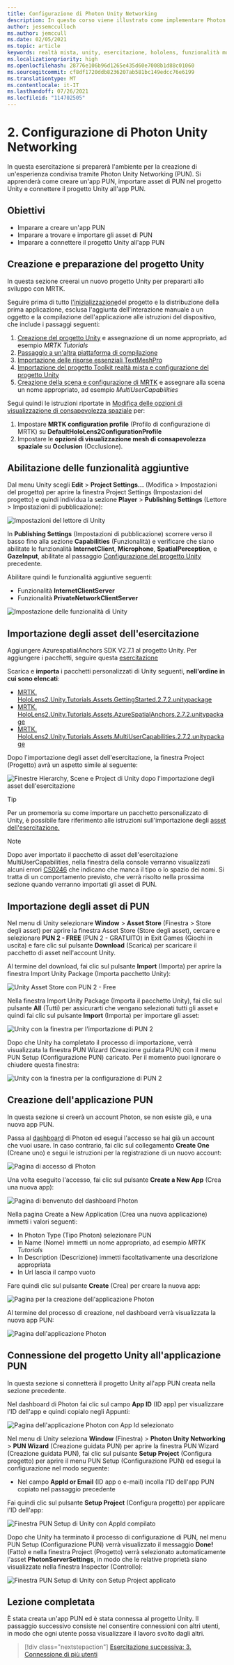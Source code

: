 ```yaml
---
title: Configurazione di Photon Unity Networking
description: In questo corso viene illustrato come implementare Photon Unity Network in un'applicazione di realtà mista per HoloLens 2.
author: jessemcculloch
ms.author: jemccull
ms.date: 02/05/2021
ms.topic: article
keywords: realtà mista, unity, esercitazione, hololens, funzionalità multiutente, Photon, MRTK, mixed reality toolkit, UWP, ancoraggi nello spazio di Azure, PUN
ms.localizationpriority: high
ms.openlocfilehash: 28776e106b96d1265e435d60e7008b1d88c01060
ms.sourcegitcommit: cf8df1720ddb8236207ab581bc149edcc76e6199
ms.translationtype: MT
ms.contentlocale: it-IT
ms.lasthandoff: 07/26/2021
ms.locfileid: "114702505"
---
```

# <a name="2-setting-up-photon-unity-networking"></a>2. Configurazione di Photon Unity Networking

In questa esercitazione si preparerà l'ambiente per la creazione di un'esperienza condivisa tramite Photon Unity Networking (PUN). Si apprenderà come creare un'app PUN, importare asset di PUN nel progetto Unity e connettere il progetto Unity all'app PUN.

## <a name="objectives"></a>Obiettivi

* Imparare a creare un'app PUN
* Imparare a trovare e importare gli asset di PUN
* Imparare a connettere il progetto Unity all'app PUN

## <a name="creating-and-preparing-the-unity-project"></a>Creazione e preparazione del progetto Unity

In questa sezione creerai un nuovo progetto Unity per prepararti allo sviluppo con MRTK.

Seguire prima di tutto [l'inizializzazione](mr-learning-base-02.md)del progetto e [](mr-learning-base-02.md#adding-hand-interaction-to-an-object) la distribuzione della [](mr-learning-base-02.md#building-your-application-to-your-hololens-2) prima applicazione, esclusa l'aggiunta dell'interazione manuale a un oggetto e la compilazione dell'applicazione alle istruzioni del dispositivo, che include i passaggi seguenti:

1. [Creazione del progetto Unity](mr-learning-base-02.md#creating-the-unity-project) e assegnazione di un nome appropriato, ad esempio *MRTK Tutorials*
2. [Passaggio a un'altra piattaforma di compilazione](mr-learning-base-02.md#switching-the-build-platform)
3. [Importazione delle risorse essenziali TextMeshPro](mr-learning-base-04.md#importing-the-textmeshpro-essential-resources)
4. [Importazione del progetto Toolkit realtà mista e configurazione del progetto Unity](mr-learning-base-02.md#importing-the-mixed-reality-toolkit-and-configuring-the-unity-project)
5. [Creazione della scena e configurazione di MRTK](mr-learning-base-02.md#creating-the-scene-and-configuring-mrtk) e assegnare alla scena un nome appropriato, ad esempio *MultiUserCapabilities*

Segui quindi le istruzioni riportate in [Modifica delle opzioni di visualizzazione di consapevolezza spaziale](mr-learning-base-03.md#changing-the-spatial-awareness-display-option) per:

1. Impostare **MRTK configuration profile** (Profilo di configurazione di MRTK) su **DefaultHoloLens2ConfigurationProfile**
1. Impostare le **opzioni di visualizzazione mesh di consapevolezza spaziale** su **Occlusion** (Occlusione).

## <a name="enabling-additional-capabilities"></a>Abilitazione delle funzionalità aggiuntive

Dal menu Unity scegli **Edit** > **Project Settings...** (Modifica > Impostazioni del progetto) per aprire la finestra Project Settings (Impostazioni del progetto) e quindi individua la sezione **Player** >  **Publishing Settings** (Lettore > Impostazioni di pubblicazione):

![Impostazioni del lettore di Unity](images/mr-learning-sharing/sharing-02-section2-step1-1.png)

In **Publishing Settings** (Impostazioni di pubblicazione) scorrere verso il basso fino alla sezione **Capabilities** (Funzionalità) e verificare che siano abilitate le funzionalità **InternetClient**, **Microphone**, **SpatialPerception**, e **GazeInput**, abilitate al passaggio [Configurazione del progetto Unity](mr-learning-base-02.md#configuring-the-unity-project) precedente.

Abilitare quindi le funzionalità aggiuntive seguenti:

* Funzionalità **InternetClientServer**
* Funzionalità **PrivateNetworkClientServer**

![Impostazione delle funzionalità di Unity](images/mr-learning-sharing/sharing-02-section2-step1-2.png)

## <a name="importing-the-tutorial-assets"></a>Importazione degli asset dell'esercitazione

Aggiungere AzurespatialAnchors SDK V2.7.1 al progetto Unity. Per aggiungere i pacchetti, seguire questa [esercitazione](/azure/spatial-anchors/how-tos/setup-unity-project?tabs=UPMPackage)


Scarica e **importa** i pacchetti personalizzati di Unity seguenti, **nell'ordine in cui sono elencati**:
 
* [MRTK. HoloLens2.Unity.Tutorials.Assets.GettingStarted.2.7.2.unitypackage](https://github.com/microsoft/MixedRealityLearning/releases/download/getting-started-v2.7.2/MRTK.HoloLens2.Unity.Tutorials.Assets.GettingStarted.2.7.2.unitypackage)
* [MRTK. HoloLens2.Unity.Tutorials.Assets.AzureSpatialAnchors.2.7.2.unitypackage](https://github.com/microsoft/MixedRealityLearning/releases/download/azure-spatial-anchors-v2.7.2/MRTK.HoloLens2.Unity.Tutorials.Assets.AzureSpatialAnchors.2.7.2.unitypackage)
* [MRTK. HoloLens2.Unity.Tutorials.Assets.MultiUserCapabilities.2.7.2.unitypackage](https://github.com/microsoft/MixedRealityLearning/releases/download/multi-user-capabilities-v2.7.2/MRTK.HoloLens2.Unity.Tutorials.Assets.MultiUserCapabilities.2.7.2.unitypackage)

Dopo l'importazione degli asset dell'esercitazione, la finestra Project (Progetto) avrà un aspetto simile al seguente:

![Finestre Hierarchy, Scene e Project di Unity dopo l'importazione degli asset dell'esercitazione](images/mr-learning-sharing/sharing-02-section4-step1-1.png)

> [!TIP]
> Per un promemoria su come importare un pacchetto personalizzato di Unity, è possibile fare riferimento alle istruzioni sull'importazione degli [asset dell'esercitazione.](mr-learning-base-04.md#importing-the-tutorial-assets)

> [!NOTE]
> Dopo aver importato il pacchetto di asset dell'esercitazione MultiUserCapabilities, nella finestra della console verranno visualizzati alcuni errori [CS0246](/dotnet/csharp/language-reference/compiler-messages/cs0246) che indicano che manca il tipo o lo spazio dei nomi. Si tratta di un comportamento previsto, che verrà risolto nella prossima sezione quando verranno importati gli asset di PUN.

## <a name="importing-the-pun-assets"></a>Importazione degli asset di PUN

Nel menu di Unity selezionare **Window** > **Asset Store** (Finestra > Store degli asset) per aprire la finestra Asset Store (Store degli asset), cercare e selezionare **PUN 2 - FREE** (PUN 2 - GRATUITO) in Exit Games (Giochi in uscita) e fare clic sul pulsante **Download** (Scarica) per scaricare il pacchetto di asset nell'account Unity.

Al termine del download, fai clic sul pulsante **Import** (Importa) per aprire la finestra Import Unity Package (Importa pacchetto Unity):

![Unity Asset Store con PUN 2 - Free](images/mr-learning-sharing/sharing-02-section5-step1-1.png)

Nella finestra Import Unity Package (Importa il pacchetto Unity), fai clic sul pulsante **All** (Tutti) per assicurarti che vengano selezionati tutti gli asset e quindi fai clic sul pulsante **Import** (Importa) per importare gli asset:

![Unity con la finestra per l'importazione di PUN 2](images/mr-learning-sharing/sharing-02-section5-step1-2.png)

Dopo che Unity ha completato il processo di importazione, verrà visualizzata la finestra PUN Wizard (Creazione guidata PUN) con il menu PUN Setup (Configurazione PUN) caricato. Per il momento puoi ignorare o chiudere questa finestra:

![Unity con la finestra per la configurazione di PUN 2](images/mr-learning-sharing/sharing-02-section5-step1-3.png)

## <a name="creating-the-pun-application"></a>Creazione dell'applicazione PUN

In questa sezione si creerà un account Photon, se non esiste già, e una nuova app PUN.

Passa al <a href="https://dashboard.photonengine.com/account/signin" target="_blank">dashboard</a> di Photon ed esegui l'accesso se hai già un account che vuoi usare. In caso contrario, fai clic sul collegamento **Create One** (Creane uno) e segui le istruzioni per la registrazione di un nuovo account:

![Pagina di accesso di Photon](images/mr-learning-sharing/sharing-02-section6-step1-1.png)

Una volta eseguito l'accesso, fai clic sul pulsante **Create a New App** (Crea una nuova app):

![Pagina di benvenuto del dashboard Photon](images/mr-learning-sharing/sharing-02-section6-step1-2.png)

Nella pagina Create a New Application (Crea una nuova applicazione) immetti i valori seguenti:

* In Photon Type (Tipo Photon) selezionare PUN
* In Name (Nome) immetti un nome appropriato, ad esempio _MRTK Tutorials_
* In Description (Descrizione) immetti facoltativamente una descrizione appropriata
* In Url lascia il campo vuoto

Fare quindi clic sul pulsante **Create** (Crea) per creare la nuova app:

![Pagina per la creazione dell'applicazione Photon](images/mr-learning-sharing/sharing-02-section6-step1-3.png)

Al termine del processo di creazione, nel dashboard verrà visualizzata la nuova app PUN:

![Pagina dell'applicazione Photon](images/mr-learning-sharing/sharing-02-section6-step1-4.png)

## <a name="connecting-the-unity-project-to-the-pun-application"></a>Connessione del progetto Unity all'applicazione PUN

In questa sezione si connetterà il progetto Unity all'app PUN creata nella sezione precedente.

Nel dashboard di Photon fai clic sul campo **App ID** (ID app) per visualizzare l'ID dell'app e quindi copialo negli Appunti:

![Pagina dell'applicazione Photon con App Id selezionato](images/mr-learning-sharing/sharing-02-section7-step1-1.png)

Nel menu di Unity seleziona **Window** (Finestra) > **Photon Unity Networking** > **PUN Wizard** (Creazione guidata PUN) per aprire la finestra PUN Wizard (Creazione guidata PUN), fai clic sul pulsante **Setup Project** (Configura progetto) per aprire il menu PUN Setup (Configurazione PUN) ed esegui la configurazione nel modo seguente:

* Nel campo **AppId or Email** (ID app o e-mail) incolla l'ID dell'app PUN copiato nel passaggio precedente

Fai quindi clic sul pulsante **Setup Project** (Configura progetto) per applicare l'ID dell'app:

![Finestra PUN Setup di Unity con AppId compilato](images/mr-learning-sharing/sharing-02-section7-step1-2.png)

Dopo che Unity ha terminato il processo di configurazione di PUN, nel menu PUN Setup (Configurazione PUN) verrà visualizzato il messaggio **Done!** (Fatto) e nella finestra Project (Progetto) verrà selezionato automaticamente l'asset **PhotonServerSettings**, in modo che le relative proprietà siano visualizzate nella finestra Inspector (Controllo):

![Finestra PUN Setup di Unity con Setup Project applicato](images/mr-learning-sharing/sharing-02-section7-step1-3.png)

## <a name="congratulations"></a>Lezione completata

È stata creata un'app PUN ed è stata connessa al progetto Unity. Il passaggio successivo consiste nel consentire connessioni con altri utenti, in modo che ogni utente possa visualizzare il lavoro svolto dagli altri.

> [!div class="nextstepaction"]
> [Esercitazione successiva: 3. Connessione di più utenti](mr-learning-sharing-03.md)